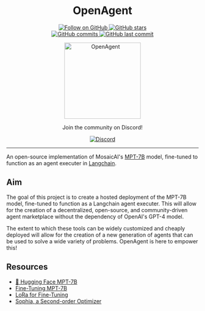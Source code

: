 <h1 align="center">OpenAgent</h1>
<p align="center">
  <a href="https://github.com/mrbende?tab=followers" target="_blank">
    <img src="https://img.shields.io/github/followers/mrbende?style=social" alt="Follow on GitHub">
  </a>
  <a href="https://github.com/mrbende/OpenAgent/stargazers" target="_blank">
    <img src="https://img.shields.io/github/stars/mrbende/OpenAgent?style=social" alt="GitHub stars">
  </a>
  <br>
  <a href="https://github.com/mrbende/OpenAgent/commits" target="_blank">
    <img src="https://img.shields.io/github/commit-activity/y/mrbende/OpenAgent" alt="GitHub commits">
  </a>
  <a href="https://github.com/mrbende/OpenAgent/commits" target="_blank">
    <img src="https://img.shields.io/github/last-commit/mrbende/OpenAgent" alt="GitHub last commit">
  </a>
</p>
<p align="center">
  <a href="OpenAgent Logo">
    <img src="https://i.imgur.com/1bPTaJw.png" alt="OpenAgent" width="200" height="200">
  </a>
</p>
<p align="center">Join the community on Discord!</p>
<p align="center">
  <a href="https://discord.gg/ypNKmKa4XW" target="_blank">
    <img src="https://dcbadge.vercel.app/api/server/ypNKmKa4XW" alt="Discord">
  </a>
</p>

---

An open-source implementation of MosaicAI's [MPT-7B](https://www.mosaicml.com/blog/mpt-7b) model, fine-tuned to function as an agent executer in [Langchain](https://github.com/hwchase17/langchain).

## Aim
The goal of this project is to create a hosted deployment of the MPT-7B model, fine-tuned to function as a Langchain agent executer. This will allow for the creation of a decentralized, open-source, and community-driven agent marketplace without the dependency of OpenAI's GPT-4 model.

The extent to which these tools can be widely customized and cheaply deployed will allow for the creation of a new generation of agents that can be used to solve a wide variety of problems. OpenAgent is here to empower this!

## Resources
* [🤗 Hugging Face MPT-7B](https://huggingface.co/mosaicml/mpt-7b)
* [Fine-Tuning MPT-7B](https://www.youtube.com/watch?v=KSlWkrByc0o&t=17s)
* [LoRa for Fine-Tuning](https://bdtechtalks.com/2023/05/22/what-is-lora/)
* [Sophia, a Second-order Optimizer](https://arxiv.org/abs/2305.14342)

